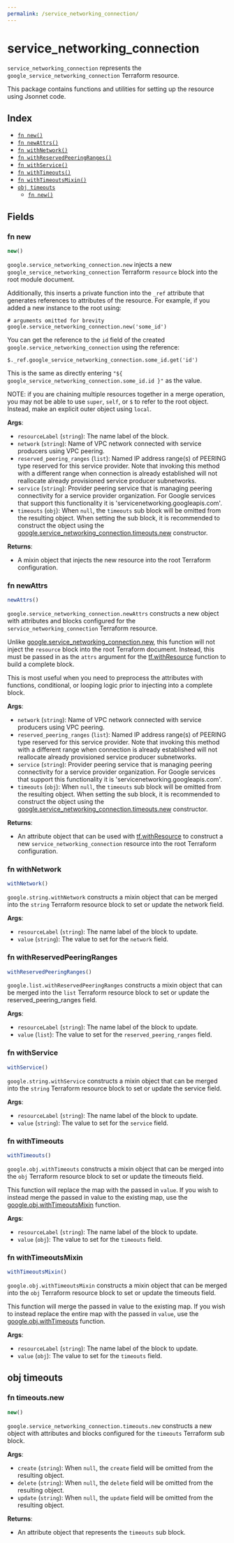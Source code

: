 ```yaml
---
permalink: /service_networking_connection/
---
```


# service_networking_connection

`service_networking_connection` represents the `google_service_networking_connection` Terraform resource.



This package contains functions and utilities for setting up the resource using Jsonnet code.


## Index

* [`fn new()`](#fn-new)
* [`fn newAttrs()`](#fn-newattrs)
* [`fn withNetwork()`](#fn-withnetwork)
* [`fn withReservedPeeringRanges()`](#fn-withreservedpeeringranges)
* [`fn withService()`](#fn-withservice)
* [`fn withTimeouts()`](#fn-withtimeouts)
* [`fn withTimeoutsMixin()`](#fn-withtimeoutsmixin)
* [`obj timeouts`](#obj-timeouts)
  * [`fn new()`](#fn-timeoutsnew)

## Fields

### fn new

```ts
new()
```


`google.service_networking_connection.new` injects a new `google_service_networking_connection` Terraform `resource`
block into the root module document.

Additionally, this inserts a private function into the `_ref` attribute that generates references to attributes of the
resource. For example, if you added a new instance to the root using:

    # arguments omitted for brevity
    google.service_networking_connection.new('some_id')

You can get the reference to the `id` field of the created `google.service_networking_connection` using the reference:

    $._ref.google_service_networking_connection.some_id.get('id')

This is the same as directly entering `"${ google_service_networking_connection.some_id.id }"` as the value.

NOTE: if you are chaining multiple resources together in a merge operation, you may not be able to use `super`, `self`,
or `$` to refer to the root object. Instead, make an explicit outer object using `local`.

**Args**:
  - `resourceLabel` (`string`): The name label of the block.
  - `network` (`string`): Name of VPC network connected with service producers using VPC peering.
  - `reserved_peering_ranges` (`list`): Named IP address range(s) of PEERING type reserved for this service provider. Note that invoking this method with a different range when connection is already established will not reallocate already provisioned service producer subnetworks.
  - `service` (`string`): Provider peering service that is managing peering connectivity for a service provider organization. For Google services that support this functionality it is &#39;servicenetworking.googleapis.com&#39;.
  - `timeouts` (`obj`):  When `null`, the `timeouts` sub block will be omitted from the resulting object. When setting the sub block, it is recommended to construct the object using the [google.service_networking_connection.timeouts.new](#fn-servicenetworkingconnectiontimeoutsnew) constructor.

**Returns**:
- A mixin object that injects the new resource into the root Terraform configuration.


### fn newAttrs

```ts
newAttrs()
```


`google.service_networking_connection.newAttrs` constructs a new object with attributes and blocks configured for the `service_networking_connection`
Terraform resource.

Unlike [google.service_networking_connection.new](#fn-servicenetworkingconnectionnew), this function will not inject the `resource`
block into the root Terraform document. Instead, this must be passed in as the `attrs` argument for the
[tf.withResource](https://github.com/tf-libsonnet/core/tree/main/docs#fn-withresource) function to build a complete block.

This is most useful when you need to preprocess the attributes with functions, conditional, or looping logic prior to
injecting into a complete block.

**Args**:
  - `network` (`string`): Name of VPC network connected with service producers using VPC peering.
  - `reserved_peering_ranges` (`list`): Named IP address range(s) of PEERING type reserved for this service provider. Note that invoking this method with a different range when connection is already established will not reallocate already provisioned service producer subnetworks.
  - `service` (`string`): Provider peering service that is managing peering connectivity for a service provider organization. For Google services that support this functionality it is &#39;servicenetworking.googleapis.com&#39;.
  - `timeouts` (`obj`):  When `null`, the `timeouts` sub block will be omitted from the resulting object. When setting the sub block, it is recommended to construct the object using the [google.service_networking_connection.timeouts.new](#fn-servicenetworkingconnectiontimeoutsnew) constructor.

**Returns**:
  - An attribute object that can be used with [tf.withResource](https://github.com/tf-libsonnet/core/tree/main/docs#fn-withresource) to construct a new `service_networking_connection` resource into the root Terraform configuration.


### fn withNetwork

```ts
withNetwork()
```

`google.string.withNetwork` constructs a mixin object that can be merged into the `string`
Terraform resource block to set or update the network field.



**Args**:
  - `resourceLabel` (`string`): The name label of the block to update.
  - `value` (`string`): The value to set for the `network` field.


### fn withReservedPeeringRanges

```ts
withReservedPeeringRanges()
```

`google.list.withReservedPeeringRanges` constructs a mixin object that can be merged into the `list`
Terraform resource block to set or update the reserved_peering_ranges field.



**Args**:
  - `resourceLabel` (`string`): The name label of the block to update.
  - `value` (`list`): The value to set for the `reserved_peering_ranges` field.


### fn withService

```ts
withService()
```

`google.string.withService` constructs a mixin object that can be merged into the `string`
Terraform resource block to set or update the service field.



**Args**:
  - `resourceLabel` (`string`): The name label of the block to update.
  - `value` (`string`): The value to set for the `service` field.


### fn withTimeouts

```ts
withTimeouts()
```

`google.obj.withTimeouts` constructs a mixin object that can be merged into the `obj`
Terraform resource block to set or update the timeouts field.

This function will replace the map with the passed in `value`. If you wish to instead merge the
passed in value to the existing map, use the [google.obj.withTimeoutsMixin](TODO) function.

**Args**:
  - `resourceLabel` (`string`): The name label of the block to update.
  - `value` (`obj`): The value to set for the `timeouts` field.


### fn withTimeoutsMixin

```ts
withTimeoutsMixin()
```

`google.obj.withTimeoutsMixin` constructs a mixin object that can be merged into the `obj`
Terraform resource block to set or update the timeouts field.

This function will merge the passed in value to the existing map. If you wish
to instead replace the entire map with the passed in `value`, use the [google.obj.withTimeouts](TODO)
function.


**Args**:
  - `resourceLabel` (`string`): The name label of the block to update.
  - `value` (`obj`): The value to set for the `timeouts` field.


## obj timeouts



### fn timeouts.new

```ts
new()
```


`google.service_networking_connection.timeouts.new` constructs a new object with attributes and blocks configured for the `timeouts`
Terraform sub block.



**Args**:
  - `create` (`string`):  When `null`, the `create` field will be omitted from the resulting object.
  - `delete` (`string`):  When `null`, the `delete` field will be omitted from the resulting object.
  - `update` (`string`):  When `null`, the `update` field will be omitted from the resulting object.

**Returns**:
  - An attribute object that represents the `timeouts` sub block.
